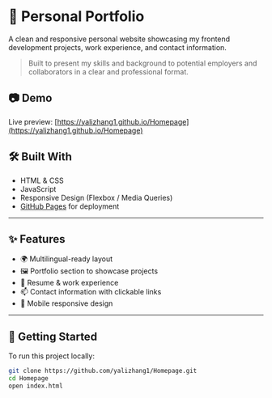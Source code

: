 

# 📌 Personal Portfolio 

A clean and responsive personal website showcasing my frontend development projects, work experience, and contact information.

> Built to present my skills and background to potential employers and collaborators in a clear and professional format.


## 📷 Demo

Live preview: [https://yalizhang1.github.io/Homepage](https://yalizhang1.github.io/Homepage)


## 🛠️ Built With

- HTML & CSS
- JavaScript
- Responsive Design (Flexbox / Media Queries)
- [GitHub Pages](https://pages.github.com/) for deployment

---

## ✨ Features

- 🌍 Multilingual-ready layout
- 🖼️ Portfolio section to showcase projects
- 📄 Resume & work experience
- 📫 Contact information with clickable links
- 📱 Mobile responsive design

---

## 🚀 Getting Started

To run this project locally:

```bash
git clone https://github.com/yalizhang1/Homepage.git
cd Homepage
open index.html

